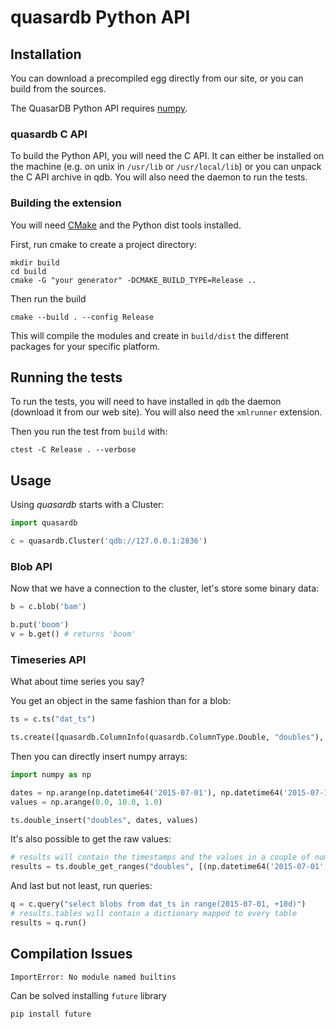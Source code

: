 # quasardb Python API

## Installation

You can download a precompiled egg directly from our site, or you can build from the sources.

The QuasarDB Python API requires [numpy](http://www.numpy.org/).

### quasardb C API

To build the Python API, you will need the C API. It can either be installed on the machine (e.g. on unix in `/usr/lib` or `/usr/local/lib`) or you can unpack the C API archive in qdb. You will also need the daemon to run the tests.

### Building the extension

You will need [CMake](http://www.cmake.org/) and the Python dist tools installed.

First, run cmake to create a project directory:

```
mkdir build
cd build
cmake -G "your generator" -DCMAKE_BUILD_TYPE=Release ..
```

Then run the build

```
cmake --build . --config Release
```

This will compile the modules and create in ```build/dist``` the different packages for your specific platform.

## Running the tests

To run the tests, you will need to have installed in ```qdb``` the daemon (download it from our web site). You will also need the ```xmlrunner``` extension.

Then you run the test from ```build``` with:

```
ctest -C Release . --verbose
```

## Usage

Using *quasardb* starts with a Cluster:

```python
import quasardb

c = quasardb.Cluster('qdb://127.0.0.1:2836')
```

### Blob API

Now that we have a connection to the cluster, let's store some binary data:

```python
b = c.blob('bam')

b.put('boom')
v = b.get() # returns 'boom'
```

### Timeseries API

What about time series you say?

You get an object in the same fashion than for a blob:

```python
ts = c.ts("dat_ts")

ts.create([quasardb.ColumnInfo(quasardb.ColumnType.Double, "doubles"), quasardb.ColumnInfo(quasardb.ColumnType.Blob, "blobs")])
```

Then you can directly insert numpy arrays:

```python
import numpy as np

dates = np.arange(np.datetime64('2015-07-01'), np.datetime64('2015-07-11')).astype('datetime64[ns]')
values = np.arange(0.0, 10.0, 1.0)

ts.double_insert("doubles", dates, values)
```

It's also possible to get the raw values:

```python
# results will contain the timestamps and the values in a couple of numpy arrays
results = ts.double_get_ranges("doubles", [(np.datetime64('2015-07-01', 'ns'), np.datetime64('2015-07-11', 'ns'))])
```

And last but not least, run queries:

```python
q = c.query("select blobs from dat_ts in range(2015-07-01, +10d)")
# results.tables will contain a dictionary mapped to every table
results = q.run()
```

## Compilation Issues

`ImportError: No module named builtins`

Can be solved installing `future` library

```shell
pip install future
```
